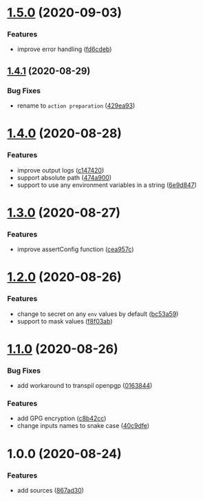 # [1.5.0](https://github.com/satoruk/action-prepare/compare/v1.4.1...v1.5.0) (2020-09-03)


### Features

* improve error handling ([fd6cdeb](https://github.com/satoruk/action-prepare/commit/fd6cdeb51a4fc951aabacfe9f86973ef02670789))

## [1.4.1](https://github.com/satoruk/action-prepare/compare/v1.4.0...v1.4.1) (2020-08-29)


### Bug Fixes

* rename to `action preparation` ([429ea93](https://github.com/satoruk/action-prepare/commit/429ea930ff29c33d3983dba05c570a47f361ad5c))

# [1.4.0](https://github.com/satoruk/action-prepare/compare/v1.3.0...v1.4.0) (2020-08-28)


### Features

* improve output logs ([c147420](https://github.com/satoruk/action-prepare/commit/c147420f2f924516e0e537e1faa4c432ce176548))
* support absolute path ([474a900](https://github.com/satoruk/action-prepare/commit/474a9005a0613e9ffdda8c1a2fc7071dc27225b4))
* support to use any environment variables in a string ([6e9d847](https://github.com/satoruk/action-prepare/commit/6e9d847e6d8ddf08d7d212eaf02c53d02e21bbb9))

# [1.3.0](https://github.com/satoruk/action-prepare/compare/v1.2.0...v1.3.0) (2020-08-27)


### Features

* improve assertConfig function ([cea957c](https://github.com/satoruk/action-prepare/commit/cea957c38ff64e14eebd7ebb6c115573a9174cab))

# [1.2.0](https://github.com/satoruk/action-prepare/compare/v1.1.0...v1.2.0) (2020-08-26)


### Features

* change to secret on any `env` values by default ([bc53a59](https://github.com/satoruk/action-prepare/commit/bc53a59bf0cca6d322d84f92d14b47c053c1f00f))
* support to mask values ([f8f03ab](https://github.com/satoruk/action-prepare/commit/f8f03ab09598d660a1ba165ec4cd23af1b717fa0))

# [1.1.0](https://github.com/satoruk/action-prepare/compare/v1.0.0...v1.1.0) (2020-08-26)


### Bug Fixes

* add workaround to transpil openpgp ([0163844](https://github.com/satoruk/action-prepare/commit/016384433071e7539e578d65687a4901f3f70c09))


### Features

* add GPG encryption ([c8b42cc](https://github.com/satoruk/action-prepare/commit/c8b42cc1b4fe0c0be98066f5155fd608fc6d3524))
* change inputs names to snake case ([40c9dfe](https://github.com/satoruk/action-prepare/commit/40c9dfe6f22ee85c4fa0d8f29a90f9171184f75a))

# 1.0.0 (2020-08-24)


### Features

* add sources ([867ad30](https://github.com/satoruk/action-prepare/commit/867ad301f989b2776cdc67080fe0766bedc81e7c))
